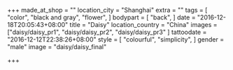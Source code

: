 +++
made_at_shop = ""
location_city = "Shanghai"
extra = ""
tags = [
  "color",
  "black and gray",
  "flower",
]
bodypart = [
  "back",
]
date = "2016-12-18T20:05:43+08:00"
title = "Daisy"
location_country = "China"
images = ["daisy/daisy_pr1", "daisy/daisy_pr2", "daisy/daisy_pr3"
]
tattoodate = "2016-12-12T22:38:26+08:00"
style = [
  "colourful",
  "simplicity",
]
gender = "male"
image = "daisy/daisy_final"

+++
